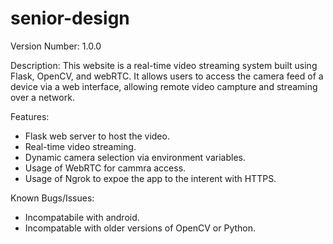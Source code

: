 # senior-design
Version Number: 1.0.0

Description:
This website is a real-time video streaming system built using Flask, OpenCV, and webRTC.
It allows users to access the camera feed of a device via a web interface, allowing remote video campture and streaming over a network.

Features:
- Flask web server to host the video.
- Real-time video streaming.
- Dynamic camera selection via environment variables.
- Usage of WebRTC for cammra access.
- Usage of Ngrok to expoe the app to the interent with HTTPS.

Known Bugs/Issues:
- Incompatabile with android.
- Incompatable with older versions of OpenCV or Python.

